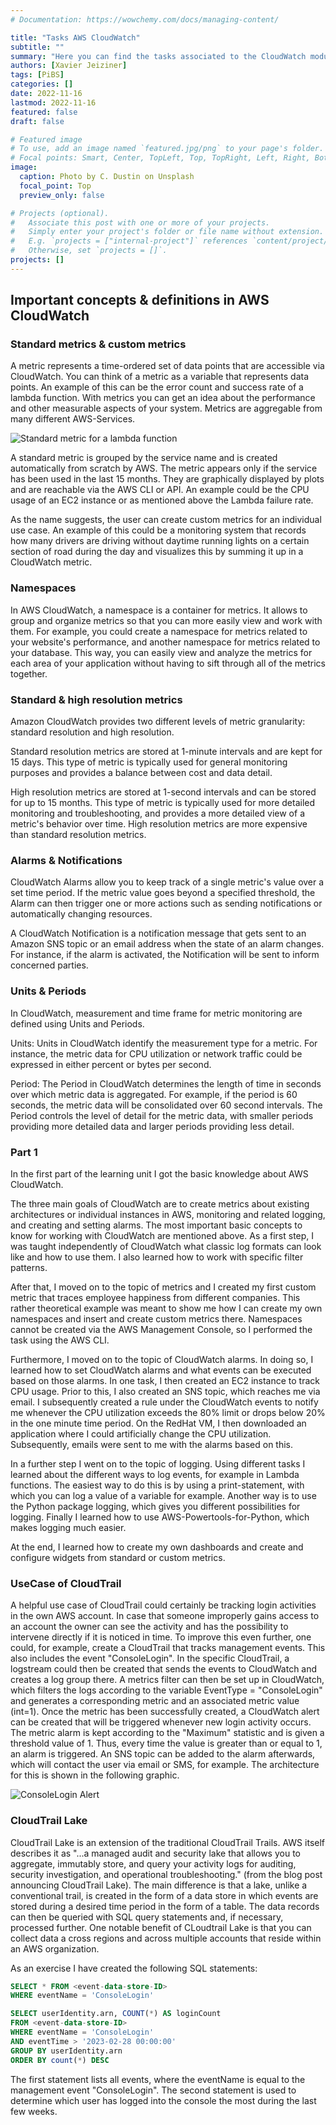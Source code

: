```yaml
---
# Documentation: https://wowchemy.com/docs/managing-content/

title: "Tasks AWS CloudWatch"
subtitle: ""
summary: "Here you can find the tasks associated to the CloudWatch module."
authors: [Xavier Jeiziner]
tags: [PiBS]
categories: []
date: 2022-11-16
lastmod: 2022-11-16
featured: false
draft: false

# Featured image
# To use, add an image named `featured.jpg/png` to your page's folder.
# Focal points: Smart, Center, TopLeft, Top, TopRight, Left, Right, BottomLeft, Bottom, BottomRight.
image:
  caption: Photo by C. Dustin on Unsplash
  focal_point: Top
  preview_only: false

# Projects (optional).
#   Associate this post with one or more of your projects.
#   Simply enter your project's folder or file name without extension.
#   E.g. `projects = ["internal-project"]` references `content/project/deep-learning/index.md`.
#   Otherwise, set `projects = []`.
projects: []
---
```

## Important concepts & definitions in AWS CloudWatch
### Standard metrics & custom metrics
A metric represents a time-ordered set of data points that are accessible via CloudWatch. You can think of a metric as a variable that represents data points. An example of this can be the error count and success rate of a lambda function. With metrics you can get an idea about the performance and other measurable aspects of your system. Metrics are aggregable from many different AWS-Services.

![Standard metric for a lambda function](success-lambda.jpg "<b>Standard metric for a lambda function | </b>Screenshot from LAB-Account")

A standard metric is grouped by the service name and is created automatically from scratch by AWS. The metric appears only if the service has been used in the last 15 months. They are graphically displayed by plots and are reachable via the AWS CLI or API. An example could be the CPU usage of an EC2 instance or as mentioned above the Lambda failure rate.

As the name suggests, the user can create custom metrics for an individual use case. An example of this could be a monitoring system that records how many drivers are driving without daytime running lights on a certain section of road during the day and visualizes this by summing it up in a CloudWatch metric.

### Namespaces
In AWS CloudWatch, a namespace is a container for metrics. It allows to group and organize metrics so that you can more easily view and work with them. For example, you could create a namespace for metrics related to your website's performance, and another namespace for metrics related to your database. This way, you can easily view and analyze the metrics for each area of your application without having to sift through all of the metrics together.

### Standard & high resolution metrics
Amazon CloudWatch provides two different levels of metric granularity: standard resolution and high resolution.
 
Standard resolution metrics are stored at 1-minute intervals and are kept for 15 days. This type of metric is typically used for general monitoring purposes and provides a balance between cost and data detail.
 
High resolution metrics are stored at 1-second intervals and can be stored for up to 15 months. This type of metric is typically used for more detailed monitoring and troubleshooting, and provides a more detailed view of a metric's behavior over time. High resolution metrics are more expensive than standard resolution metrics.

### Alarms & Notifications
CloudWatch Alarms allow you to keep track of a single metric's value over a set time period. If the metric value goes beyond a specified threshold, the Alarm can then trigger one or more actions such as sending notifications or automatically changing resources.

A CloudWatch Notification is a notification message that gets sent to an Amazon SNS topic or an email address when the state of an alarm changes. For instance, if the alarm is activated, the Notification will be sent to inform concerned parties.


### Units & Periods  
In CloudWatch, measurement and time frame for metric monitoring are defined using Units and Periods.

Units: Units in CloudWatch identify the measurement type for a metric. For instance, the metric data for CPU utilization or network traffic could be expressed in either percent or bytes per second.

Period: The Period in CloudWatch determines the length of time in seconds over which metric data is aggregated. For example, if the period is 60 seconds, the metric data will be consolidated over 60 second intervals. The Period controls the level of detail for the metric data, with smaller periods providing more detailed data and larger periods providing less detail.

### Part 1
In the first part of the learning unit I got the basic knowledge about AWS CloudWatch.

The three main goals of CloudWatch are to create metrics about existing architectures or individual instances in AWS, monitoring and related logging, and creating and setting alarms.
The most important basic concepts to know for working with CloudWatch are mentioned above. As a first step, I was taught independently of CloudWatch what classic log formats can look like and how to use them. I also learned how to work with specific filter patterns.

After that, I moved on to the topic of metrics and I created my first custom metric that traces employee happiness from different companies. This rather theoretical example was meant to show me how I can create my own namespaces and insert and create custom metrics there. Namespaces cannot be created via the AWS Management Console, so I performed the task using the AWS CLI.

Furthermore, I moved on to the topic of CloudWatch alarms. In doing so, I learned how to set CloudWatch alarms and what events can be executed based on those alarms. In one task, I then created an EC2 instance to track CPU usage. Prior to this, I also created an SNS topic, which reaches me via email. I subsequently created a rule under the CloudWatch events to notify me whenever the CPU utilization exceeds the 80% limit or drops below 20% in the one minute time period. On the RedHat VM, I then downloaded an application where I could artificially change the CPU utilization. Subsequently, emails were sent to me with the alarms based on this.

In a further step I went on to the topic of logging. Using different tasks I learned about the different ways to log events, for example in Lambda functions. The easiest way to do this is by using a print-statement, with which you can log a value of a variable for example. Another way is to use the Python package logging, which gives you different possibilities for logging. Finally I learned how to use AWS-Powertools-for-Python, which makes logging much easier.

At the end, I learned how to create my own dashboards and create and configure widgets from standard or custom metrics.

### UseCase of CloudTrail
A helpful use case of CloudTrail could certainly be tracking login activities in the own AWS account. In case that someone improperly gains access to an account the owner can see the activity and has the possibility to intervene directly if it is noticed in time. To improve this even further, one could, for example, create a CloudTrail that tracks management events. This also includes the event "ConsoleLogin". In the specific CloudTrail, a logstream could then be created that sends the events to CloudWatch and creates a log group there. A metrics filter can then be set up in CloudWatch, which filters the logs according to the variable EventType = "ConsoleLogin" and generates a corresponding metric and an associated metric value (int=1). Once the metric has been successfully created, a CloudWatch alert can be created that will be triggered whenever new login activity occurs. The metric alarm is kept according to the "Maximum" statistic and is given a threshold value of 1. Thus, every time the value is greater than or equal to 1, an alarm is triggered. An SNS topic can be added to the alarm afterwards, which will contact the user via email or SMS, for example. The architecture for this is shown in the following graphic.

![ConsoleLogin Alert](console-logins.jpg "Create an Console Login Alert with AWS-Cloudtrail, -CloudWatch and -SNS")

### CloudTrail Lake
CloudTrail Lake is an extension of the traditional CloudTrail Trails. AWS itself describes it as "...a managed audit and security lake that allows you to aggregate, immutably store, and query your activity logs for auditing, security investigation, and operational troubleshooting." (from the blog post announcing CloudTrail Lake). The main difference is that a lake, unlike a conventional trail, is created in the form of a data store in which events are stored during a desired time period in the form of a table. The data records can then be queried with SQL query statements and, if necessary, processed further. One notable benefit of CLoudtrail Lake is that you can collect data a cross regions and across multiple accounts that reside within an AWS organization.

As an exercise I have created the following SQL statements:

```sql
SELECT * FROM <event-data-store-ID>
WHERE eventName = 'ConsoleLogin'
```

```sql
SELECT userIdentity.arn, COUNT(*) AS loginCount
FROM <event-data-store-ID>
WHERE eventName = 'ConsoleLogin'
AND eventTime > '2023-02-28 00:00:00'
GROUP BY userIdentity.arn
ORDER BY count(*) DESC
```

The first statement lists all events, where the eventName is equal to the management event "ConsoleLogin".
The second statement is used to determine which user has logged into the console the most during the last few weeks.

</p><br>
<p></p>
